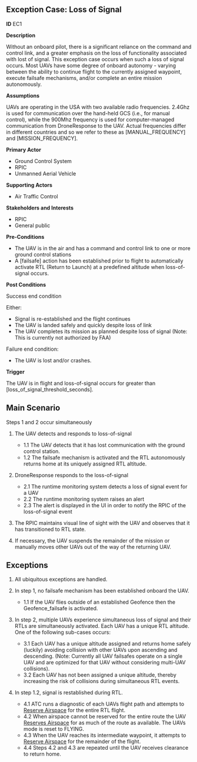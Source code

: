 ## Exception Case: Loss of Signal

**ID**
EC1

**Description**

Without an onboard pilot, there is a significant reliance on the command and control link, and a greater emphasis on the loss of functionality associated with lost of signal.
This exception case occurs when such a loss of signal occurs.  Most UAVs have some degree of onboard autonomy - varying between the ability to continue flight to the currently assigned
waypoint, execute failsafe mechanisms, and/or complete an entire mission autonomously.

**Assumptions**

UAVs are operating in the USA with two available radio frequencies. 2.4Ghz is used for communication over the hand-held GCS (i.e., for manual control), while the 
900Mhz frequency is used for computer-managed communication from DroneResponse to the UAV.  Actual frequencies differ in different countries and so we refer to these
as [MANUAL_FREQUENCY] and [MISSION_FREQUENCY].

**Primary Actor**

- Ground Control System
- RPIC
- Unmanned Aerial Vehicle

**Supporting Actors**

- Air Traffic Control

**Stakeholders and Interests**

- RPIC
- General public

**Pre-Conditions**

- The UAV is in the air and has a command and control link to one or more ground control stations
- A [failsafe] action has been established prior to flight to automatically activate RTL (Return to Launch) at a predefined altitude when loss-of-signal occurs.

**Post Conditions**

Success end condition

Either:
- Signal is re-established and the flight continues
- The UAV is landed safely and quickly despite loss of link
- The UAV completes its mission as planned despite loss of signal (Note: This is currently not authorized by FAA)

Failure end condition:

- The UAV is lost and/or crashes.

**Trigger**

The UAV is in flight and loss-of-signal occurs for greater than [loss_of_signal_threshold_seconds].

## Main Scenario

Steps 1 and 2 occur simultaneously

1. The UAV detects and responds to loss-of-signal
   * 1.1 The UAV detects that it has lost communication with the ground control station.
   * 1.2 The failsafe mechanism is activated and the RTL autonomously returns home at its uniquely assigned RTL altitude.

2. DroneResponse responds to the loss-of-signal
   * 2.1 The runtime monitoring system detects a loss of signal event for a UAV
   * 2.2 The runtime monitoring system raises an alert
   * 2.3 The alert is displayed in the UI in order to notify the RPIC of the loss-of-signal event
   
3. The RPIC maintains visual line of sight with the UAV and observes that it has transitioned to RTL state.
4. If necessary, the UAV suspends the remainder of the mission or manually moves other UAVs out of the way of the returning UAV.

## Exceptions

1. All ubiquitous exceptions are handled.

2. In step 1, no failsafe mechanism has been established onboard the UAV.
   * 1.1 If the UAV flies outside of an established Geofence then the Geofence_failsafe is activated.

3. In step 2, multiple UAVs experience simultaneous loss of signal and their RTLs are simultaneously activated. Each UAV has a unique RTL altitude. <br> One of the following sub-cases occurs:
   * 3.1 Each UAV has a unique altitude assigned and returns home safely (luckily) avoiding collision with other UAVs upon ascending and descending. (Note: Currently all UAV failsafes operate on a single UAV and are optimized for that UAV without considering multi-UAV collisions).
   * 3.2 Each UAV has not been assigned a unique altitude, thereby increasing the risk of collisions during simultaneous RTL events.
   
4. In step 1.2, signal is restablished during RTL. 
   * 4.1 ATC runs a diagnostic of each UAVs flight path and attempts to [Reserve Airspace](ReservedAirspace.md) for the entire RTL flight. 
   * 4.2 When airspace cannot be reserved for the entire route the UAV [Reserves Airspace](ReservedAirspace.md) for as much of the route as available. The UAVs mode is reset to FLYING.
   * 4.3 When the UAV reaches its intermediate waypoint, it attempts to [Reserve Airspace](ReservedAirspace.md) for the remainder of the flight.
   * 4.4 Steps 4.2 and 4.3 are repeated until the UAV receives clearance to return home.


   
